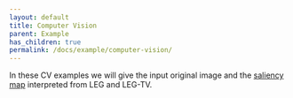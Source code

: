 ```yaml
---
layout: default
title: Computer Vision
parent: Example
has_children: true
permalink: /docs/example/computer-vision/
---
```




In these CV examples we will give the input original image and the [saliency map](https://en.wikipedia.org/wiki/Saliency_map#:~:text=In%20computer%20vision%2C%20a%20saliency,to%20the%20human%20visual%20system.) interpreted from LEG and LEG-TV.

